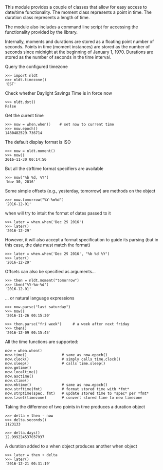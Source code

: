 This module provides a couple of classes that allow for easy access to
date/time functionality. The moment class represents a point in time. The
duration class represents a length of time.

The module also includes a command line script for accessing the
functionality provided by the library.

Internally, moments and durations are stored as a floating point number of
seconds. Points in time (moment instances) are stored as the number of
seconds since midnight at the beginning of January 1, 1970. Durations are
stored as the number of seconds in the time interval.

Query the configured timezone

    >>> import nldt
    >>> nldt.timezone()
    'EST'

Check whether Daylight Savings Time is in force now

    >>> nldt.dst()
    False
    
Get the curent time

    >>> now = when.when()    # set now to current time
    >>> now.epoch()
    1480482529.736714
    
The default display format is ISO

    >>> now = nldt.moment()
    >>> now()
    2016-11-30 00:14:50
    
But all the strftime format specifiers are available

    >>> now("%b %d, %Y")
    'Nov 30, 2016'
    
Some simple offsets (e.g., yesterday, tomorrow) are methods on the object

    >>> now.tomorrow("%Y-%m%d")
    '2016-12-01'
    
when will try to intuit the format of dates passed to it

    >>> later = when.when('Dec 29 2016')
    >>> later()
    '2016-12-29'
    
However, it will also accept a format specification to guide its parsing
(but in this case, the date must match the format)

    >>> later = when.when('Dec 29 2016', "%b %d %Y")
    >>> later()
    '2016-12-29'

Offsets can also be specified as arguments...

    >>> then = nldt.moment("tomorrow")
    >>> then("%Y-%m-%d")
    '2016-12-01'
    
... or natural language expressions

    >>> now.parse("last saturday")
    >>> now()
    '2016-11-26 00:15:30'
    
    >>> then.parse("fri week")     # a week after next friday
    >>> then()
    '2016-12-09 00:15:45'

All the time functions are supported:

    now = when.when()
    now.time()                # same as now.epoch()
    now.clock()               # simply calls time.clock()
    now.sleep()               # calls time.sleep()
    now.gmtime()
    now.localtime()
    now.asctime()
    now.ctime()
    now.mktime()              # same as now.epoch()
    now.strftime(fmt)         # format stored time with *fmt*
    now.strptime(spec, fmt)   # update stored time to *spec* per *fmt*
    now.tzset(timezone)       # convert stored time to new timezone
    
Taking the difference of two points in time produces a duration object

    >>> delta = then - now
    >>> delta.seconds()
    1123133
    
    >>> delta.days()
    12.999224537037037
    
A duration added to a when object produces another when object

    >>> later = then + delta
    >>> later()
    '2016-12-21 00:31:19'
